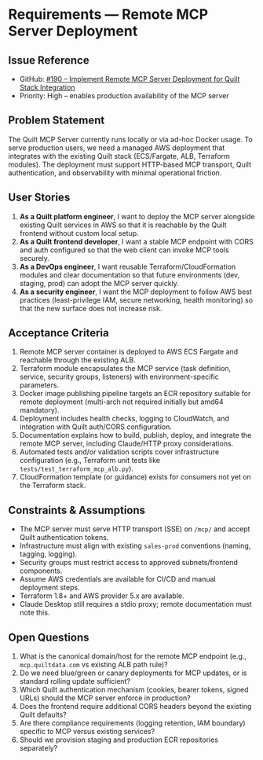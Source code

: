 <!-- markdownlint-disable MD013 -->
# Requirements — Remote MCP Server Deployment

## Issue Reference
- GitHub: [#190 – Implement Remote MCP Server Deployment for Quilt Stack Integration](https://github.com/quiltdata/quilt-mcp-server/issues/190)
- Priority: High – enables production availability of the MCP server

## Problem Statement
The Quilt MCP Server currently runs locally or via ad-hoc Docker usage. To serve production users, we need a managed AWS deployment that integrates with the existing Quilt stack (ECS/Fargate, ALB, Terraform modules). The deployment must support HTTP-based MCP transport, Quilt authentication, and observability with minimal operational friction.

## User Stories
1. **As a Quilt platform engineer**, I want to deploy the MCP server alongside existing Quilt services in AWS so that it is reachable by the Quilt frontend without custom local setup.
2. **As a Quilt frontend developer**, I want a stable MCP endpoint with CORS and auth configured so that the web client can invoke MCP tools securely.
3. **As a DevOps engineer**, I want reusable Terraform/CloudFormation modules and clear documentation so that future environments (dev, staging, prod) can adopt the MCP server quickly.
4. **As a security engineer**, I want the MCP deployment to follow AWS best practices (least-privilege IAM, secure networking, health monitoring) so that the new surface does not increase risk.

## Acceptance Criteria
1. Remote MCP server container is deployed to AWS ECS Fargate and reachable through the existing ALB.
2. Terraform module encapsulates the MCP service (task definition, service, security groups, listeners) with environment-specific parameters.
3. Docker image publishing pipeline targets an ECR repository suitable for remote deployment (multi-arch not required initially but amd64 mandatory).
4. Deployment includes health checks, logging to CloudWatch, and integration with Quilt auth/CORS configuration.
5. Documentation explains how to build, publish, deploy, and integrate the remote MCP server, including Claude/HTTP proxy considerations.
6. Automated tests and/or validation scripts cover infrastructure configuration (e.g., Terraform unit tests like `tests/test_terraform_mcp_alb.py`).
7. CloudFormation template (or guidance) exists for consumers not yet on the Terraform stack.

## Constraints & Assumptions
- The MCP server must serve HTTP transport (SSE) on `/mcp/` and accept Quilt authentication tokens.
- Infrastructure must align with existing `sales-prod` conventions (naming, tagging, logging).
- Security groups must restrict access to approved subnets/frontend components.
- Assume AWS credentials are available for CI/CD and manual deployment steps.
- Terraform 1.8+ and AWS provider 5.x are available.
- Claude Desktop still requires a stdio proxy; remote documentation must note this.

## Open Questions
1. What is the canonical domain/host for the remote MCP endpoint (e.g., `mcp.quiltdata.com` vs existing ALB path rule)?
2. Do we need blue/green or canary deployments for MCP updates, or is standard rolling update sufficient?
3. Which Quilt authentication mechanism (cookies, bearer tokens, signed URLs) should the MCP server enforce in production?
4. Does the frontend require additional CORS headers beyond the existing Quilt defaults?
5. Are there compliance requirements (logging retention, IAM boundary) specific to MCP versus existing services?
6. Should we provision staging and production ECR repositories separately?

